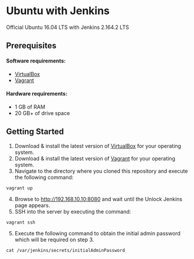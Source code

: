 # Ubuntu with Jenkins

Official Ubuntu 16.04 LTS with Jenkins 2.164.2 LTS

## Prerequisites
#### Software requirements:
* [VirtualBox](https://www.virtualbox.org/wiki/Downloads)
* [Vagrant](https://www.vagrantup.com/downloads.html)

#### Hardware requirements:
* 1 GB of RAM
* 20 GB+ of drive space

## Getting Started
1. Download & install the latest version of [VirtualBox](https://www.virtualbox.org/wiki/Downloads) for your operating system.
2. Download & install the latest version of [Vagrant](https://www.vagrantup.com/downloads.html) for your operating system.
3. Navigate to the directory where you cloned this repository and execute the following command:
```
vagrant up
```
4. Browse to http://192.168.10.10:8080 and wait until the Unlock Jenkins page appears.
5. SSH into the server by executing the command:
```
vagrant ssh
```
5. Execute the following command to obtain the initial admin password which will be required on step 3. 
```
cat /var/jenkins/secrets/initialAdminPassword
```
